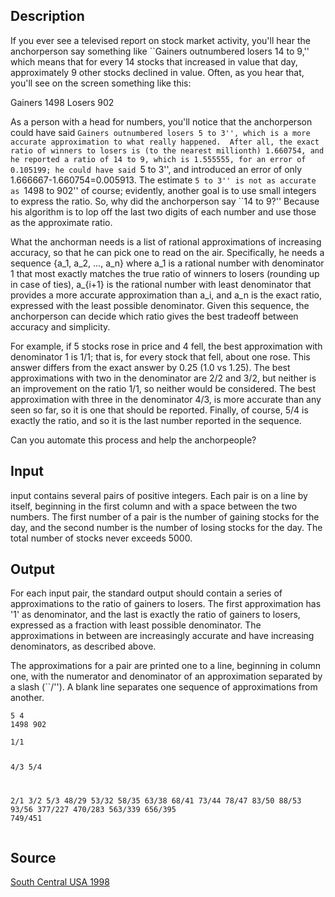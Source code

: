 <h2>Description</h2><p>If you ever see a televised report on stock market activity, you'll hear the anchorperson say something like ``Gainers outnumbered losers 14 to 9,'' which means that for every 14 stocks that increased in value that day, approximately 9 other stocks declined in value. Often, as you hear that, you'll see on the screen something like this: 
</p>Gainers 1498 
Losers   902 

As a person with a head for numbers, you'll notice that the anchorperson could have said ``Gainers outnumbered losers 5 to 3'', which is a more accurate approximation to what really happened.  After all, the exact ratio of winners to losers is (to the nearest millionth) 1.660754, and he reported a ratio of 14 to 9, which is 1.555555, for an error of 0.105199; he could have said ``5 to 3'', and introduced an error of only 1.666667-1.660754=0.005913.  The estimate ``5 to 3'' is not as accurate as ``1498 to 902'' of course; evidently, another goal is to use small integers to express the ratio. So, why did the anchorperson say ``14 to 9?''  Because his algorithm is to lop off the last two digits of each number and use those as the approximate ratio. 

What the anchorman needs is a list of rational approximations of increasing accuracy, so that he can pick one to read on the air. Specifically, he needs a sequence {a_1, a_2, ..., a_n} where a_1 is a rational number with denominator 1 that most exactly matches the true ratio of winners to losers (rounding up in case of ties), a_{i+1} is the rational number with least denominator that provides a more accurate approximation than a_i, and a_n is the exact ratio, expressed with the least possible denominator.  Given this sequence, the anchorperson can decide which ratio gives the best tradeoff between accuracy and simplicity. 

For example, if 5 stocks rose in price and 4 fell, the best approximation with denominator 1 is 1/1; that is, for every stock that fell, about one rose.  This answer differs from the exact answer by 0.25 (1.0 vs 1.25).  The best approximations with two in the denominator are 2/2 and 3/2, but neither is an improvement on the ratio 1/1, so neither would be considered.  The best approximation with three in the denominator 4/3, is more accurate than any seen so far, so it is one that should be reported.  Finally, of course, 5/4 is exactly the ratio, and so it is the last number reported in the sequence. 

Can you automate this process and help the anchorpeople? 
<h2>Input</h2><p>input contains several pairs of positive integers. Each pair is on a line by itself, beginning in the first column and with a space between the two numbers.  The first number of a pair is the number of gaining stocks for the day, and the second number is the number of losing stocks for the day.   The total number of stocks never exceeds 5000. </p><h2>Output</h2><p>For each input pair, the standard output should contain a series of approximations to the ratio of gainers to losers.  The first approximation has '1' as denominator, and the last is exactly the ratio of gainers to losers, expressed as a fraction with least possible denominator.  The approximations in between are increasingly accurate and have increasing denominators, as described above. 
</p>The approximations for a pair are printed one to a line, beginning in column one, with the numerator and denominator of an approximation separated by a slash (``/'').  A blank line separates one sequence of approximations from another. 

<pre><code class="language-input1">5 4 
1498 902 </code></pre><pre><code class="language-output1">1/1 
4/3 
5/4 

2/1 
3/2 
5/3 
48/29 
53/32 
58/35 
63/38 
68/41 
73/44 
78/47 
83/50 
88/53 
93/56 
377/227 
470/283 
563/339 
656/395 
749/451</code></pre><h2>Source</h2><a href="searchproblem?field=source&amp;key=South+Central+USA+1998">South Central USA 1998</a>